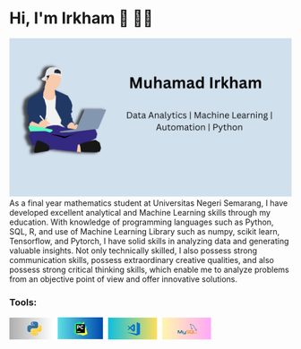 # Hi, I'm Irkham 👋 👨‍💻

<img src="https://github.com/muhamadirkham21/muhamadirkham21/blob/main/body%20.png?raw=true" alt="Muhamad Irkham Banner">
As a final year mathematics student at Universitas Negeri Semarang, I have developed excellent analytical and Machine Learning skills through my education. With knowledge of programming languages such as Python, SQL, R, and use of Machine Learning Library such as numpy, scikit learn, Tensorflow, and Pytorch, I have solid skills in analyzing data and generating valuable insights. Not only technically skilled, I also possess strong communication skills, possess extraordinary creative qualities, and also possess strong critical thinking skills, which enable me to analyze problems from an objective point of view and offer innovative solutions.


### Tools:
<p>
    <img src="https://github.com/muhamadirkham21/muhamadirkham21/blob/main/footer.png?raw=true" />
    
</p>
